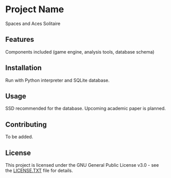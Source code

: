 # Project Name

Spaces and Aces Solitaire

## Features

Components included (game engine, analysis tools, database schema)

## Installation

Run with Python interpreter and SQLite database. 

## Usage
SSD recommended for the database.
Upcoming academic paper is planned.

## Contributing

To be added.

## License

This project is licensed under the GNU General Public License v3.0 - see the [LICENSE.TXT](LICENSE.TXT) file for details.
